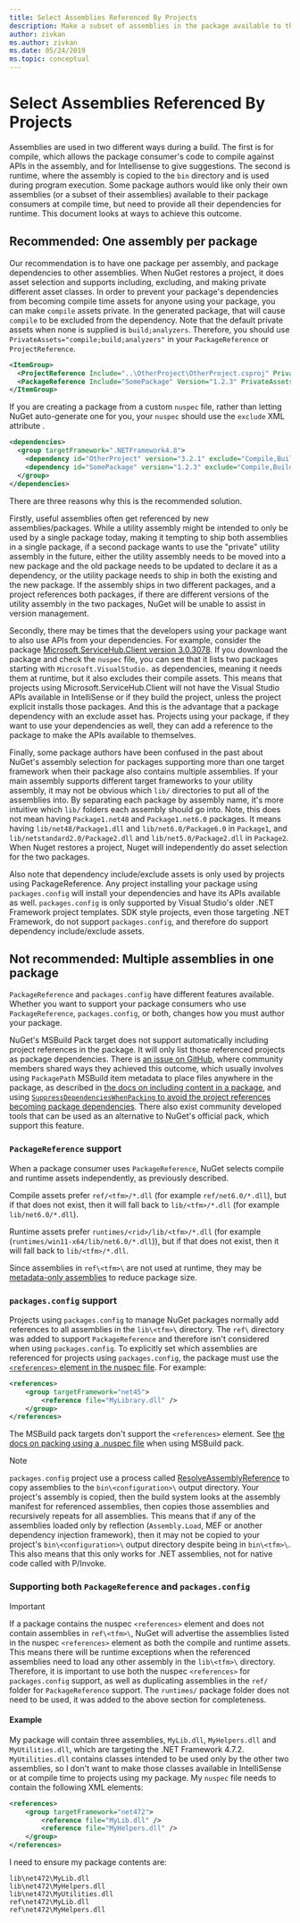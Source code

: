 ```yaml
---
title: Select Assemblies Referenced By Projects
description: Make a subset of assemblies in the package available to the compiler, while all assemblies are available at runtime.
author: zivkan
ms.author: zivkan
ms.date: 05/24/2019
ms.topic: conceptual
---
```


# Select Assemblies Referenced By Projects

Assemblies are used in two different ways during a build. The first is for compile, which allows the package consumer's code to compile against APIs in the assembly, and for Intellisense to give suggestions. The second is runtime, where the assembly is copied to the `bin` directory and is used during program execution. Some package authors would like only their own assemblies (or a subset of their assemblies) available to their package consumers at compile time, but need to provide all their dependencies for runtime. This document looks at ways to achieve this outcome.

## Recommended: One assembly per package

Our recommendation is to have one package per assembly, and package dependencies to other assemblies. When NuGet restores a project, it does asset selection and supports including, excluding, and making private different asset classes. In order to prevent your package's dependencies from becoming compile time assets for anyone using your package, you can make `compile` assets private. In the generated package, that will cause `compile` to be excluded from the dependency. Note that the default private assets when none is supplied is `build;analyzers`. Therefore, you should use `PrivateAssets="compile;build;analyzers"` in your `PackageReference` or `ProjectReference`.

```xml
<ItemGroup>
  <ProjectReference Include="..\OtherProject\OtherProject.csproj" PrivateAssets="compile;build;analyzers" />
  <PackageReference Include="SomePackage" Version="1.2.3" PrivateAssets="compile;build;analyzers" />
</ItemGroup>
```

If you are creating a package from a custom `nuspec` file, rather than letting NuGet auto-generate one for you, your `nuspec` should use the `exclude` XML attribute .

```xml
<dependencies>
  <group targetFramework=".NETFramework4.8">
    <dependency id="OtherProject" version="3.2.1" exclude="Compile,Build,Analyzers" />
    <dependency id="SomePackage" version="1.2.3" exclude="Compile,Build,Analyzers" />
  </group>
</dependencies>
```

There are three reasons why this is the recommended solution.

Firstly, useful assemblies often get referenced by new assemblies/packages. While a utility assembly might be intended to only be used by a single package today, making it tempting to ship both assemblies in a single package, if a second package wants to use the "private" utility assembly in the future, either the utility assembly needs to be moved into a new package and the old package needs to be updated to declare it as a dependency, or the utility package needs to ship in both the existing and the new package. If the assembly ships in two different packages, and a project references both packages, if there are different versions of the utility assembly in the two packages, NuGet will be unable to assist in version management.

Secondly, there may be times that the developers using your package want to also use APIs from your dependencies. For example, consider the package [Microsoft.ServiceHub.Client version 3.0.3078](https://www.nuget.org/packages/Microsoft.ServiceHub.Client/3.0.3078). If you download the package and check the `nuspec` file, you can see that it lists two packages starting with `Microsoft.VisualStudio.` as dependencies, meaning it needs them at runtime, but it also excludes their compile assets. This means that projects using Microsoft.ServiceHub.Client will not have the Visual Studio APIs available in IntelliSense or if they build the project, unless the project explicit installs those packages. And this is the advantage that a package dependency with an exclude asset has. Projects using your package, if they want to use your dependencies as well, they can add a reference to the package to make the APIs available to themselves.

Finally, some package authors have been confused in the past about NuGet's assembly selection for packages supporting more than one target framework when their package also contains multiple assemblies. If your main assembly supports different target frameworks to your utility assembly, it may not be obvious which `lib/` directories to put all of the assemblies into. By separating each package by assembly name, it's more intuitive which `lib/` folders each assembly should go into. Note, this does not mean having `Package1.net48` and `Package1.net6.0` packages. It means having `lib/net48/Package1.dll` and `lib/net6.0/Package6.0` in `Package1`, and `lib/netstandard2.0/Package2.dll` and `lib/net5.0/Package2.dll` in `Package2`. When Nuget restores a project, Nuget will independently do asset selection for the two packages.

Also note that dependency include/exclude assets is only used by projects using PackageReference. Any project installing your package using `packages.config` will install your dependencies and have its APIs available as well. `packages.config` is only supported by Visual Studio's older .NET Framework project templates. SDK style projects, even those targeting .NET Framework, do not support `packages.config`, and therefore do support dependency include/exclude assets.

## Not recommended: Multiple assemblies in one package

`PackageReference` and `packages.config` have different features available. Whether you want to support your package consumers who use `PackageReference`, `packages.config`, or both, changes how you must author your package.

NuGet's MSBuild Pack target does not support automatically including project references in the package. It will only list those referenced projects as package dependencies. There is [an issue on GitHub](https://github.com/NuGet/Home/issues/3891), where community members shared ways they achieved this outcome, which usually involves using `PackagePath` MSBuild item metadata to place files anywhere in the package, as described in [the docs on including content in a package](../reference/msbuild-targets.md#including-content-in-a-package), and using [`SuppressDependenciesWhenPacking` to avoid the project references becoming package dependencies](../reference/msbuild-targets.md#pack-target-inputs). There also exist community developed tools that can be used as an alternative to NuGet's official pack, which support this feature.

### `PackageReference` support

When a package consumer uses `PackageReference`, NuGet selects compile and runtime assets independently, as previously described.

Compile assets prefer `ref/<tfm>/*.dll` (for example `ref/net6.0/*.dll`), but if that does not exist, then it will fall back to `lib/<tfm>/*.dll` (for example `lib/net6.0/*.dll`).

Runtime assets prefer `runtimes/<rid>/lib/<tfm>/*.dll` (for example (`runtimes/win11-x64/lib/net6.0/*.dll`)), but if that does not exist, then it will fall back to `lib/<tfm>/*.dll`.

Since assemblies in `ref\<tfm>\` are not used at runtime, they may be [metadata-only assemblies](https://github.com/dotnet/roslyn/blob/main/docs/features/refout.md) to reduce package size.

### `packages.config` support

Projects using `packages.config` to manage NuGet packages normally add references to all assemblies in the `lib\<tfm>\` directory. The `ref\` directory was added to support `PackageReference` and therefore isn't considered when using `packages.config`. To explicitly set which assemblies are referenced for projects using `packages.config`, the package must use the [`<references>` element in the nuspec file](../reference/nuspec.md#explicit-assembly-references). For example:

```xml
<references>
    <group targetFramework="net45">
        <reference file="MyLibrary.dll" />
    </group>
</references>
```

The MSBuild pack targets don't support the `<references>` element. See [the docs on packing using a .nuspec file](../reference/msbuild-targets.md#packing-using-a-nuspec-file) when using MSBuild pack.

> [!Note]
> `packages.config` project use a process called [ResolveAssemblyReference](https://github.com/Microsoft/msbuild/blob/main/documentation/wiki/ResolveAssemblyReference.md) to copy assemblies to the `bin\<configuration>\` output directory. Your project's assembly is copied, then the build system looks at the assembly manifest for referenced assemblies, then copies those assemblies and recursively repeats for all assemblies. This means that if any of the assemblies loaded only by reflection (`Assembly.Load`, MEF or another dependency injection framework), then it may not be copied to your project's `bin\<configuration>\` output directory despite being in `bin\<tfm>\`. This also means that this only works for .NET assemblies, not for native code called with P/Invoke.

### Supporting both `PackageReference` and `packages.config`

> [!Important]
> If a package contains the nuspec `<references>` element and does not contain assemblies in `ref\<tfm>\`, NuGet will advertise the assemblies listed in the nuspec `<references>` element as both the compile and runtime assets. This means there will be runtime exceptions when the referenced assemblies need to load any other assembly in the `lib\<tfm>\` directory. Therefore, it is important to use both the nuspec `<references>` for `packages.config` support, as well as duplicating assemblies in the `ref/` folder for `PackageReference` support. The `runtimes/` package folder does not need to be used, it was added to the above section for completeness.

#### Example

My package will contain three assemblies, `MyLib.dll`, `MyHelpers.dll` and `MyUtilities.dll`, which are targeting the .NET Framework 4.7.2. `MyUtilities.dll` contains classes intended to be used only by the other two assemblies, so I don't want to make those classes available in IntelliSense or at compile time to projects using my package. My `nuspec` file needs to contain the following XML elements:

```xml
<references>
    <group targetFramework="net472">
        <reference file="MyLib.dll" />
        <reference file="MyHelpers.dll" />
    </group>
</references>
```

I need to ensure my package contents are:

```text
lib\net472\MyLib.dll
lib\net472\MyHelpers.dll
lib\net472\MyUtilities.dll
ref\net472\MyLib.dll
ref\net472\MyHelpers.dll
```
